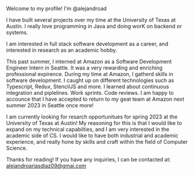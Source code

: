 Welcome to my profile! I'm @alejandroad

I have built several projects over my time at the University of Texas at Austin. I really love programming in Java and doing worK on backend or systems.

I am interested in full stack software development as a career, and interested in research as an academic hobby.

This past summer, I interned at Amazon as a Software Development Engineer Intern in Seattle. It was a very rewarding and enriching professional expirence. During my time at Amazon, I gatherd skills in software development. I caught up on different technologies such as Typescript, Redux, StencilJS and more. I learned about continuous integration and piplelines. Work sprints. Code reviews. I am happy to accounce that I have accepted to return to my geat team at Amazon next summer 2023 in Seattle once more!

I am currently looking for resarch opportunitues for spring 2023 at the University of Texas at Austin! My reasoning for this is that I would like to expand on my technical capabilties, and I am very interested in the academic side of CS. I would like to have both industrial and academic experience, and really hone by skills and craft within the field of Computer Science.

Thanks for reading! If you have any inquiries, I can be contacted at: alejandroariasdiaz09@gmai.com

<!---
alejandroad/alejandroad is a ✨ special ✨ repository because its `README.md` (this file) appears on your GitHub profile.
You can click the Preview link to take a look at your changes.
--->
